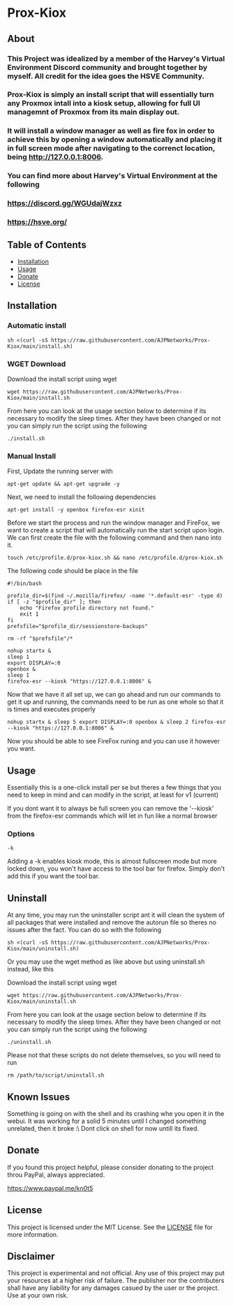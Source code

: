 # Prox-Kiox

## About

### This Project was idealized by a member of the Harvey's Virtual Environment Discord community and brought together by myself.  All credit for the idea goes the HSVE Community. 
### Prox-Kiox is simply an install script that will essentially turn any Proxmox intall into a kiosk setup, allowing for full UI managemnt of Proxmox from its main display out. 
### It will install a window manager as well as fire fox in order to achieve this by opening a window automatically and placing it in full screen mode after navigating to the correnct location, being http://127.0.0.1:8006.

### You can find more about Harvey's Virtual Environment at the following
### https://discord.gg/WGUdajWzxz
### https://hsve.org/



## Table of Contents

- [Installation](#installation)
- [Usage](#usage)
- [Donate](#donate)
- [License](#license)



## Installation

### Automatic install

``sh <(curl -sS https://raw.githubusercontent.com/AJPNetworks/Prox-Kiox/main/install.sh)``

### WGET Download

Download the install script using wget

``wget https://raw.githubusercontent.com/AJPNetworks/Prox-Kiox/main/install.sh``

From here you can look at the usage section below to determine if its necessary to modify the sleep times.
After they have been changed or not you can simply run the script using the following

``./install.sh``



### Manual Install

First, Update the running server with

``apt-get update && apt-get upgrade -y``

Next, we need to install the following dependencies

``apt-get install -y openbox firefox-esr xinit``

Before we start the process and run the window manager and FireFox, we want to create a script that will automatically run the start script upon login.
We can first create the file with the following command and then nano into it.

``touch /etc/profile.d/prox-kiox.sh && nano /etc/profile.d/prox-kiox.sh``

The following code should be place in the file

```
#!/bin/bash

profile_dir=$(find ~/.mozilla/firefox/ -name '*.default-esr' -type d)
if [ -z "$profile_dir" ]; then
    echo "Firefox profile directory not found."
    exit 1
fi
prefsfile="$profile_dir/sessionstore-backups"

rm -rf "$prefsfile"/*

nohup startx &
sleep 1
export DISPLAY=:0
openbox &
sleep 1
firefox-esr --kiosk "https://127.0.0.1:8006" &
```

Now that we have it all set up, we can go ahead and run our commands to get it up and running, the commands need to be run as one whole so that it is times and executes properly

``nohup startx & sleep 5 export DISPLAY=:0 openbox & sleep 2 firefox-esr --kiosk "https://127.0.0.1:8006" &``

Now you should be able to see FireFox runing and you can use it however you want.



## Usage

Essentially this is a one-click install per se but theres a few things that you need to keep in mind and can modify in the script, at least for v1 (current)

If you dont want it to always be full screen you can remove the '--kiosk' from the firefox-esr commands which will let in fun like a normal browser

### Options

`-k`

Adding a -k enables kiosk mode, this is almost fullscreen mode but more locked down, you won't have access to the tool bar for firefox.  Simply don't add this if you want the tool bar.


## Uninstall

At any time, you may run the uninstaller script ant it will clean the system of all packages that were installed and remove the autorun file so theres no issues after the fact.  You can do so with the following

``sh <(curl -sS https://raw.githubusercontent.com/AJPNetworks/Prox-Kiox/main/uninstall.sh)``

Or you may use the wget method as like above but using uninstall.sh instead, like this

Download the install script using wget

``wget https://raw.githubusercontent.com/AJPNetworks/Prox-Kiox/main/uninstall.sh``

From here you can look at the usage section below to determine if its necessary to modify the sleep times.
After they have been changed or not you can simply run the script using the following

``./uninstall.sh``

Please not that these scripts do not delete themselves, so you will need to run

``rm /path/to/script/uninstall.sh``


## Known Issues

Something is going on with the shell and its crashing whe  you open it in the webui.  It was working for a solid 5 minutes until I changed something unrelated, then it broke :\  Dont click on shell for now untill its fixed.

## Donate

If you found this project helpful, please consider donating to the project throu PayPal, always appreciated.

https://www.paypal.me/kn0t5



## License

This project is licensed under the MIT License. See the [LICENSE](LICENSE) file for more information.


## Disclaimer

This project is experimental and not official.  Any use of this project may put your resources at a higher risk of failure.  The publisher nor the contributers shall have any liability for any damages casued by the user or the project.  Use at your own risk.


